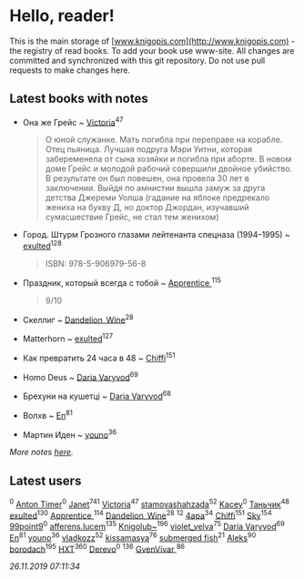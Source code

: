 # Hello, reader!
This is the main storage of [www.knigopis.com](http://www.knigopis.com) - the registry of read books.
To add your book use www-site. All changes are committed and synchronized with this git repository.
Do not use pull requests to make changes here.


## Latest books with notes
* Она же Грейс ~ [Victoria](users/113/113794223924688167852-google)<sup>47</sup>
    > О юной служанке. Мать погибла при переправе на корабле. Отец пьяница. Лучшая подруга Мэри Уитни, которая забеременела от сына хозяйки и погибла при аборте. В новом доме Грейс и молодой рабочий совершили двойное убийство. В результате он был повешен, она провела 30 лет в заключении. Выйдя по амнистии вышла замуж за друга детства Джереми Уолша (гадание на яблоке предрекало жениха на букву Д, но доктор Джордан, изучавший сумасшествие Грейс, не стал тем женихом)

* Город. Штурм Грозного глазами лейтенанта спецназа (1994–1995) ~ [exulted](users/100/100599204551896265722-google)<sup>128</sup>
    > ISBN: 978-5-906979-56-8

* Праздник, который всегда с тобой ~ [Apprentice ](users/528/52821952-vkontakte)<sup>115</sup>
    > 9/10

* Скеллиг ~ [Dandelion_Wine](users/586/58602788-vkontakte)<sup>28</sup>

* Matterhorn ~ [exulted](users/100/100599204551896265722-google)<sup>127</sup>

* Как превратить 24 часа в 48 ~ [Chiffi](users/105/105831994080785626680-google)<sup>151</sup>

* Homo Deus ~ [Daria Varyvod](users/829/829893410524253-facebook)<sup>69</sup>

* Брехуни на кушетці ~ [Daria Varyvod](users/829/829893410524253-facebook)<sup>68</sup>

* Волхв ~ [En](users/333/333646551-vkontakte)<sup>81</sup>

* Мартин Иден ~ [youno](users/302/302928912-vkontakte)<sup>36</sup>


_More notes [here](latest_books_with_notes.md)._


## Latest users
[](users/203/203760080-vkontakte)<sup>0</sup> 
[Anton Timer](users/100/100971491728532277953-google)<sup>0</sup> 
[Janet](users/108/108113656204404967440-google)<sup>741</sup> 
[Victoria](users/113/113794223924688167852-google)<sup>47</sup> 
[stamovashahzada](users/310/310646815-vkontakte)<sup>52</sup> 
[Kacey](users/101/101923954511104996192-google)<sup>0</sup> 
[Таньчик](users/209/2096581563762610-facebook)<sup>48</sup> 
[exulted](users/100/100599204551896265722-google)<sup>130</sup> 
[Apprentice ](users/528/52821952-vkontakte)<sup>114</sup> 
[Dandelion_Wine](users/586/58602788-vkontakte)<sup>28</sup> 
[](users/270/270444099499-odnoklassniki)<sup>12</sup> 
[4apa](users/117/117392596378069249667-google)<sup>34</sup> 
[Chiffi](users/105/105831994080785626680-google)<sup>151</sup> 
[Sky](users/118/118049897850017649660-google)<sup>154</sup> 
[99point9](users/228/228347319-vkontakte)<sup>0</sup> 
[afferens.lucem](users/196/196071655-vkontakte)<sup>135</sup> 
[Knigolub~](users/111/111878597279669641685-google)<sup>196</sup> 
[violet_velva](users/116/116961712580551399099-google)<sup>75</sup> 
[Daria Varyvod](users/829/829893410524253-facebook)<sup>69</sup> 
[En](users/333/333646551-vkontakte)<sup>81</sup> 
[youno](users/302/302928912-vkontakte)<sup>36</sup> 
[vladkozz](users/572/57239276-vkontakte)<sup>52</sup> 
[kissamasya](users/684/68439978-vkontakte)<sup>76</sup> 
[submerged fish](users/471/471364154-yandex)<sup>21</sup> 
[Aleks](users/117/117835844513813219393-google)<sup>90</sup> 
[borodach](users/157/15706320-vkontakte)<sup>195</sup> 
[HXT](users/100/100002563462782-facebook)<sup>360</sup> 
[Derevo](users/109/109320293332154948707-google)<sup>0</sup> 
[](users/115/115826717712507836033-google)<sup>136</sup> 
[GvenVivar ](users/158/158266434925901-facebook)<sup>86</sup> 


_26.11.2019 07:11:34_
